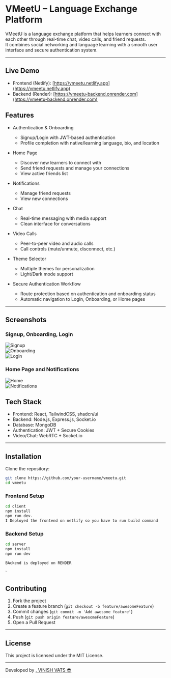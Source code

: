 # VMeetU – Language Exchange Platform

VMeetU is a language exchange platform that helps learners connect with each other through real-time chat, video calls, and friend requests.  
It combines social networking and language learning with a smooth user interface and secure authentication system.

---
## Live Demo

- Frontend (Netlify): [https://vmeetu.netlify.app](https://vmeetu.netlify.app)  
- Backend (Render): [https://vmeetu-backend.onrender.com](https://vmeetu-backend.onrender.com)  


## Features

- Authentication & Onboarding  
  - Signup/Login with JWT-based authentication  
  - Profile completion with native/learning language, bio, and location  

- Home Page  
  - Discover new learners to connect with  
  - Send friend requests and manage your connections  
  - View active friends list  

- Notifications  
  - Manage friend requests  
  - View new connections  

- Chat  
  - Real-time messaging with media support  
  - Clean interface for conversations  

- Video Calls  
  - Peer-to-peer video and audio calls  
  - Call controls (mute/unmute, disconnect, etc.)  

- Theme Selector  
  - Multiple themes for personalization  
  - Light/Dark mode support  

- Secure Authentication Workflow  
  - Route protection based on authentication and onboarding status  
  - Automatic navigation to Login, Onboarding, or Home pages  

---

## Screenshots

### Signup, Onboarding, Login  
![Signup](./public/signup.png)  
![Onboarding](./public/onboarding.png)  
![Login](./public/login.png)  

### Home Page and Notifications  
![Home](./public/home.png)  
![Notifications](./public/notifications.png)  


## Tech Stack

- Frontend: React, TailwindCSS, shadcn/ui  
- Backend: Node.js, Express.js, Socket.io  
- Database: MongoDB  
- Authentication: JWT + Secure Cookies  
- Video/Chat: WebRTC + Socket.io  

---

## Installation

Clone the repository:

```bash
git clone https://github.com/your-username/vmeetu.git
cd vmeetu
```

### Frontend Setup
```bash
cd client
npm install
npm run dev.     
I Deployed the frontend on netlify so you have to run build command 
```

### Backend Setup
```bash
cd server
npm install
npm run dev

BAckend is deployed on RENDER
```

`


## Contributing

1. Fork the project  
2. Create a feature branch (`git checkout -b feature/awesomeFeature`)  
3. Commit changes (`git commit -m 'Add awesome feature'`)  
4. Push (`git push origin feature/awesomeFeature`)  
5. Open a Pull Request  

---

## License

This project is licensed under the MIT License.

---

Developed by [. VINISH VATS 😎 ](https://github.com/your-username)
